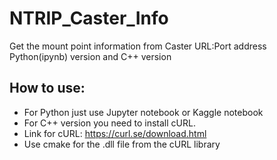 # NTRIP_Caster_Info
Get the mount point information from Caster URL:Port address
Python(ipynb) version and C++ version


## How to use:
* For Python just use Jupyter notebook or Kaggle notebook
* For C++ version you need to install cURL.
* Link for cURL: https://curl.se/download.html
* Use cmake for the .dll file from the cURL library

